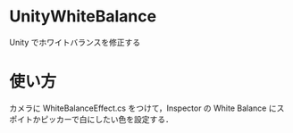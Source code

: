 # UnityWhiteBalance
Unity でホワイトバランスを修正する

# 使い方
カメラに WhiteBalanceEffect.cs をつけて，Inspector の White Balance にスポイトかピッカーで白にしたい色を設定する．

